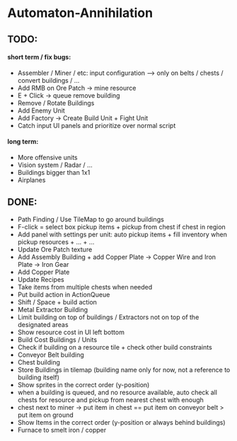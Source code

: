# Automaton-Annihilation


## TODO:

#### short term / fix bugs:
 - Assembler / Miner / etc: input configuration --> only on belts / chests / convert buildings / ...
 - Add RMB on Ore Patch -> mine resource
 - E + Click -> queue remove building
 - Remove / Rotate Buildings
 - Add Enemy Unit
 - Add Factory -> Create Build Unit + Fight Unit
 - Catch input UI panels and prioritize over normal script


#### long term:
 - More offensive units
 - Vision system / Radar / ...
 - Buildings bigger than 1x1
 - Airplanes


## DONE:
 - Path Finding / Use TileMap to go around buildings
 - F-click = select box pickup items + pickup from chest if chest in region
 - Add panel with settings per unit: auto pickup items + fill inventory when pickup resources + ... + ...
 - Update Ore Patch texture
 - Add Assembly Building + add Copper Plate -> Copper Wire and Iron Plate -> Iron Gear
 - Add Copper Plate
 - Update Recipes
 - Take items from multiple chests when needed
 - Put build action in ActionQueue
 - Shift / Space + build action
 - Metal Extractor Building
 - Limit building on top of buildings / Extractors not on top of the designated areas
 - Show resource cost in UI left bottom
 - Build Cost Buildings / Units
 - Check if building on a resource tile + check other build constraints
 - Conveyor Belt building
 - Chest building
 - Store Buildings in tilemap (building name only for now, not a reference to building itself)
 - Show sprites in the correct order (y-position)
 - when a building is queued, and no resource available, auto check all chests for resource and pickup from nearest chest with enough
 - chest next to miner -> put item in chest == put item on conveyor belt > put item on ground
 - Show Items in the correct order (y-position or always behind buildings)
 - Furnace to smelt iron / copper
